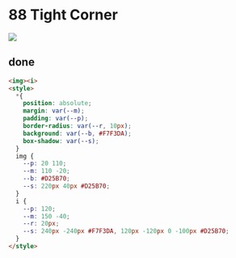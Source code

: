 # 88 Tight Corner

![](https://raw.githubusercontent.com/sari3l/css_battle/main/media/16781779614262/16781779703490.png)

## done

```html
<img><i>
<style>
  *{
    position: absolute;
    margin: var(--m);
    padding: var(--p);
    border-radius: var(--r, 10px);
    background: var(--b, #F7F3DA);
    box-shadow: var(--s);
  }
  img {
    --p: 20 110;
    --m: 110 -20;
    --b: #D25B70;
    --s: 220px 40px #D25B70;
  }
  i {
    --p: 120;
    --m: 150 -40;
    --r: 20px;
    --s: 240px -240px #F7F3DA, 120px -120px 0 -100px #D25B70;
  }
</style>
```